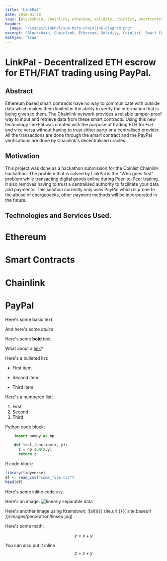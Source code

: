 ```yaml
---
title: "LinkPal"
date: 2018-01-28
tags: [blockchain, chainlink, ethereum, solidity, coinlist, smartcontracts]
header:
  image: "/images/LinkPal/sub-hero-chainlink-diagram.png"
excerpt: "Blockchain, Chainlink, Ethereum, Solidity, Coinlist, Smart Contracts"
mathjax: "true"
---
```

# LinkPal - Decentralized ETH escrow for ETH/FIAT trading using PayPal.

## Abstract
Ethereum based smart contracts have no way to communicate with outside data which makes them limited in the ability to verify the information that is being given to them. The Chainlink network provides 
a reliable tamper-proof way to input and retrieve data from these smart contracts. Using this new technology LinkPal was created with the purpose of trading ETH for Fiat and vice versa without having to trust either party or a centralised provider. All the transactions are done through the smart contract and the PayPal verifications are done by Chainlink's decentralised oracles.

## Motivation
This project was done as a hackathon submission for the Coinlist Chainlink hackathon. The problem that is solved by LinkPal is the "Who goes first" problem while transacting digital goods online during Peer-to-Peer trading. It also removes having to trust a centralised authority to facilitate your data and payments. This solution currently only uses PayPal which is prone to the abuse of chargebacks, other payment methods will be incorporated in the future.

## Technologies and Services Used.
# Ethereum


# Smart Contracts


# Chainlink


# PayPal

Here's some basic text.

And here's some *italics*

Here's some **bold** text.

What about a [link](https://github.com/dataoptimal)?

Here's a bulleted list:
* First item
+ Second item
- Third item

Here's a numbered list:
1. First
2. Second
3. Third

Python code block:
```python
    import numpy as np

    def test_function(x, y):
      z = np.sum(x,y)
      return z
```

R code block:
```r
library(tidyverse)
df <- read_csv("some_file.csv")
head(df)
```

Here's some inline code `x+y`.

Here's an image:
<img src="{{ site.url }}{{ site.baseurl }}/images/perceptron/linsep.jpg" alt="linearly separable data">

Here's another image using Kramdown:
![alt]({{ site.url }}{{ site.baseurl }}/images/perceptron/linsep.jpg)

Here's some math:

$$z=x+y$$

You can also put it inline $$z=x+y$$
